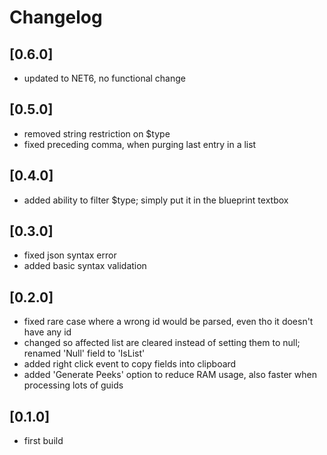 ﻿# Changelog

## [0.6.0]
- updated to NET6, no functional change

## [0.5.0]
- removed string restriction on $type
- fixed preceding comma, when purging last entry in a list

## [0.4.0]
- added ability to filter $type; simply put it in the blueprint textbox

## [0.3.0]
- fixed json syntax error
- added basic syntax validation

## [0.2.0]
- fixed rare case where a wrong id would be parsed, even tho it doesn't have any id
- changed so affected list are cleared instead of setting them to null; renamed 'Null' field to 'IsList'
- added right click event to copy fields into clipboard
- added 'Generate Peeks' option to reduce RAM usage, also faster when processing lots of guids

## [0.1.0]
- first build